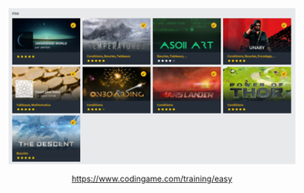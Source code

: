 ![screenshot](Easy.png)

<p align="center">
  <a href="https://www.codingame.com/training/easy">https://www.codingame.com/training/easy</a>
</p>
